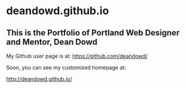 deandowd.github.io
==================

## This is the Portfolio of Portland Web Designer and Mentor, Dean Dowd

My Github user page is at: 
https://github.com/deandowd/

Soon, you can see my customized homepage at:

http://deandowd.github.io/

